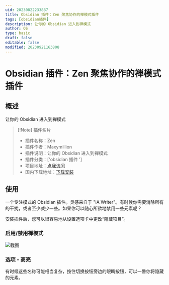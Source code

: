 ```yaml
---
uid: 20230822233837
title: Obsidian 插件：Zen 聚焦协作的禅模式插件
tags: [obsidian插件]
description: 让你的 Obsidian 进入到禅模式
author: OS
type: basic
draft: false
editable: false
modified: 20230921163808
---
```


# Obsidian 插件：Zen 聚焦协作的禅模式插件

## 概述

让你的 Obsidian 进入到禅模式

> [!Note] 插件名片
> - 插件名称：Zen
> - 插件作者：Maxymillion
> - 插件说明：让你的 Obsidian 进入到禅模式
> - 插件分类：['obsidian 插件 ']
> - 项目地址：[点我访问](https://github.com/Maxymillion/zen)
> - 国内下载地址：[下载安装](https://pkmer.cn/products/plugin/pluginMarket/?zen)

## 使用

一个专注模式的 Obsidian 插件。灵感来自于 "iA Writer"。有时候你需要消除所有的干扰，或者至少减少一些。如果你可以随心所欲地禁用一些元素呢？

安装插件后，您可以很容易地从设置选项卡中更改“隐藏项目”。

### 启用/禁用禅模式

![截图](https://s3.gifyu.com/images/Screen-Recording-2023-02-14-at-15.07.12.gif)

### 选项 - 高亮

有时候这些名称可能相当复杂，按住切换按钮旁边的眼睛按钮，可以一瞥你将隐藏的元素。

